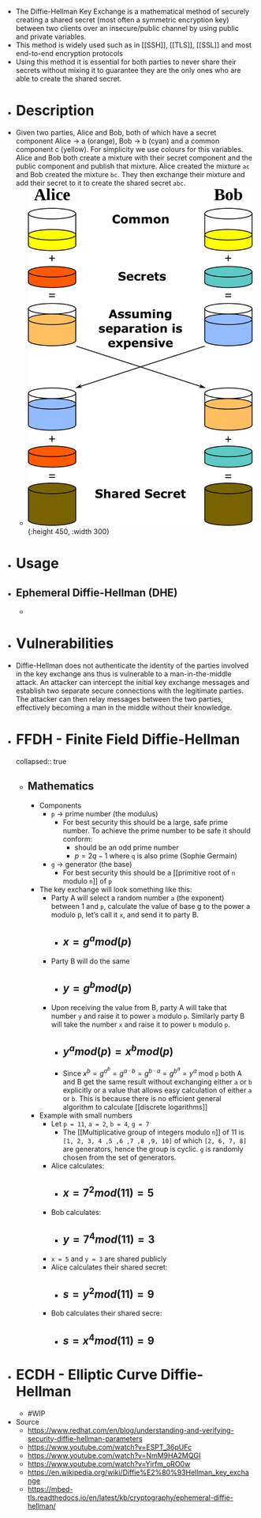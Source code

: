 - The Diffie-Hellman Key Exchange is a mathematical method of securely creating a shared secret (most often a symmetric encryption key) between two clients over an insecure/public channel by using public and private variables.
- This method is widely used such as in [[SSH]], [[TLS]], [[SSL]] and most end-to-end encryption protocols
- Using this method it is essential for both parties to never share their secrets without mixing it to guarantee they are the only ones who are able to create the shared secret.
- # Description
- Given two parties, Alice and Bob, both of which have a secret component Alice -> a (orange), Bob -> b (cyan) and a common component c (yellow). For simplicity we use colours for this variables. Alice and Bob both create a mixture with their secret component and the public component and publish that mixture. Alice created the mixture `ac` and Bob created the mixture `bc`. They then exchange their mixture and add their secret to it to create the shared secret `abc`.
	- ![diffie-hellman-color-example.png](../assets/diffie-hellman-color-example_1689860915833_0.png){:height 450, :width 300}
- # Usage
- ## Ephemeral Diffie-Hellman (DHE)
	-
- # Vulnerabilities
- Diffie-Hellman does not authenticate the identity of the parties involved in the key exchange ans thus is vulnerable to a man-in-the-middle attack. An attacker can intercept the initial key exchange messages and 
  establish two separate secure connections with the legitimate parties. The attacker can then relay messages between the two parties, effectively becoming a man in the middle without their knowledge.
- # FFDH - Finite Field Diffie-Hellman
  collapsed:: true
	- ## Mathematics
		- Components
			- `p` -> prime number (the modulus)
				- For best security this should be a large, safe prime number. To achieve the prime number to be safe it should conform:
					- should be an odd prime number
					- $p = 2q - 1$ where `q` is also prime (Sophie Germain)
			- `g` -> generator (the base)
				- For best security this should be a [[primitive root of  `n` modulo `n`]] of `p`
		- The key exchange will look something like this:
			- Party A will select a random number `a` (the exponent) between 1 and `p`, calculate the value of base g to the power a modulo p, let’s call it `x`, and send it to party B.
				- ## $x = g^{a} mod(p)$
			- Party B will do the same
				- ## $y = g^{b} mod(p)$
			- Upon receiving the value from B, party A will take that number `y` and raise it to power `a` modulo `p`. Similarly party B will take the number `x` and raise it to power `b` modulo `p`.
				- ## $y^{a} mod(p) = x^{b} mod(p)$
				- Since $x^b=g^{a^b}=g^{a·b}=g^{b·a}=g^{b^a}=y^a$ mod `p` both A and B get the same result without exchanging either `a` or `b` explicitly or a value that allows easy calculation of either `a` or `b`. This is because there is no efficient general algorithm to calculate [[discrete logarithms]]
		- Example with small numbers
			- Let  `p = 11`, `a = 2`, `b = 4`, `g = 7`
				- The [[Multiplicative group of integers modulo `n`]] of 11 is `[1, 2, 3, 4 ,5 ,6 ,7 ,8 ,9, 10]` of which `[2, 6, 7, 8]` are generators, hence the group is cyclic. `g` is randomly chosen from the set of generators.
			- Alice calculates:
				- ## $x = 7^{2} mod(11) = 5$
			- Bob calculates:
				- ## $y = 7^{4} mod(11) = 3$
			- `x = 5` and `y = 3` are shared publicly
			- Alice calculates their shared secret:
				- ## $s = y^{2} mod(11) =  9$
			- Bob calculates their shared secre:
				- ## $s = x^{4} mod(11) = 9$
- # ECDH - Elliptic Curve Diffie-Hellman
	- #WIP
- Source
	- https://www.redhat.com/en/blog/understanding-and-verifying-security-diffie-hellman-parameters
	- https://www.youtube.com/watch?v=ESPT_36pUFc
	- https://www.youtube.com/watch?v=NmM9HA2MQGI
	- https://www.youtube.com/watch?v=Yjrfm_oRO0w
	- https://en.wikipedia.org/wiki/Diffie%E2%80%93Hellman_key_exchange
	- https://mbed-tls.readthedocs.io/en/latest/kb/cryptography/ephemeral-diffie-hellman/